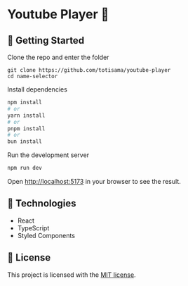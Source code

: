 # Youtube Player 📝

## 🧱 Getting Started

Clone the repo and enter the folder

```
git clone https://github.com/totisama/youtube-player
cd name-selector
```

Install dependencies

```bash
npm install
# or
yarn install
# or
pnpm install
# or
bun install
```

Run the development server

```bash
npm run dev
```

Open [http://localhost:5173](http://localhost:5173) in your browser to see the result.

## 🔨 Technologies

- React
- TypeScript
- Styled Components

## 🪪 License

This project is licensed with the [MIT license](LICENSE).

